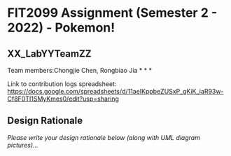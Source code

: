 # FIT2099 Assignment (Semester 2 - 2022) - Pokemon!

## XX_LabYYTeamZZ
Team members:Chongjie Chen, Rongbiao Jia
*
*
*

Link to contribution logs spreadsheet: https://docs.google.com/spreadsheets/d/11aeIKppbeZUSxP_gKiK_iaR93w-Cf8F0TI1SMyKmes0/edit?usp=sharing

## Design Rationale

_Please write your design rationale below (along with UML diagram pictures)..._

